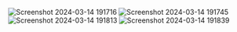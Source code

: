 ![Screenshot 2024-03-14 191716](https://github.com/Amisha0971/DASHBOARD-ANDROID/assets/136344215/69534244-0f04-4295-b7b9-e7c32aa883d7)
![Screenshot 2024-03-14 191745](https://github.com/Amisha0971/DASHBOARD-ANDROID/assets/136344215/4a04cc1d-30e8-4f9d-988d-5a05a377e904)
![Screenshot 2024-03-14 191813](https://github.com/Amisha0971/DASHBOARD-ANDROID/assets/136344215/5312b015-1b7c-44c3-98c8-5040095ec011)
![Screenshot 2024-03-14 191839](https://github.com/Amisha0971/DASHBOARD-ANDROID/assets/136344215/eb232ed7-6fd1-4259-b2a9-c4c7c1e44a26)

